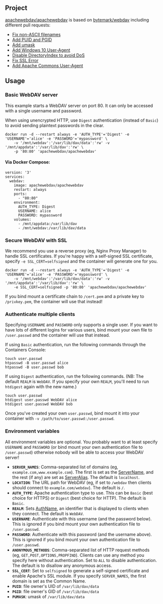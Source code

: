 ## Project
[apachewebdav/apachewebdav](https://github.com/mgutt/docker-apachewebdav) is based on [bytemark/webdav](https://github.com/BytemarkHosting/docker-webdav) including different pull requests:
- [Fix non-ASCII filenames](https://github.com/BytemarkHosting/docker-webdav/pull/20)
- [Add PUID and PGID](https://github.com/BytemarkHosting/docker-webdav/pull/28)
- [Add umask](https://github.com/noodlefighter/docker-webdav/pull/1)
- [Add Windows 10 User-Agent](https://github.com/BytemarkHosting/docker-webdav/pull/11)
- [Disable DirectoryIndex to avoid DoS](https://github.com/BytemarkHosting/docker-webdav/pull/21)
- [Fix SSL Error](https://github.com/BytemarkHosting/docker-webdav/pull/23)
- [Add Apache Commons User-Agent](https://github.com/BytemarkHosting/docker-webdav/pull/25)

## Usage

### Basic WebDAV server

This example starts a WebDAV server on port 80. It can only be accessed with a single username and password.

When using unencrypted HTTP, use `Digest` authentication (instead of `Basic`) to avoid sending plaintext passwords in the clear.

```
docker run -d --restart always -e 'AUTH_TYPE'='Digest' -e 'USERNAME'='alice' -e 'PASSWORD'='mypassword' \
    -v '/mnt/webdav':'/var/lib/dav/data':'rw' -v '/mnt/appdata':'/var/lib/dav':'rw' \
    -p '80:80' 'apachewebdav/apachewebdav'
```

#### Via Docker Compose:

```
version: '3'
services:
  webdav:
    image: apachewebdav/apachewebdav
    restart: always
    ports:
      - "80:80"
    environment:
      AUTH_TYPE: Digest
      USERNAME: alice
      PASSWORD: mypassword
    volumes:
      - /mnt/appdata:/var/lib/dav
      - /mnt/webdav:/var/lib/dav/data

```
### Secure WebDAV with SSL

We recommend you use a reverse proxy (eg, Nginx Proxy Manager) to handle SSL certificates. If you're happy with a self-signed SSL certificate, specify `-e SSL_CERT=selfsigned` and the container will generate one for you.

```
docker run -d --restart always -e 'AUTH_TYPE'='Digest' -e 'USERNAME'='alice' -e 'PASSWORD'='mypassword' \
    -v '/mnt/webdav':'/var/lib/dav/data':'rw' -v '/mnt/appdata':'/var/lib/dav':'rw' \
    -e SSL_CERT=selfsigned -p '80:80' 'apachewebdav/apachewebdav'
```

If you bind mount a certificate chain to `/cert.pem` and a private key to `/privkey.pem`, the container will use that instead!

### Authenticate multiple clients

Specifying `USERNAME` and `PASSWORD` only supports a single user. If you want to have lots of different logins for various users, bind mount your own file to `/user.passwd` and the container will use that instead.

If using `Basic` authentication, run the following commands through the Containers Console:

```
touch user.passwd
htpasswd -B user.passwd alice
htpasswd -B user.passwd bob

```

If using `Digest` authentication, run the following commands. (NB: The default `REALM` is `WebDAV`. If you specify your own `REALM`, you'll need to run `htdigest` again with the new name.)

```
touch user.passwd
htdigest user.passwd WebDAV alice
htdigest user.passwd WebDAV bob

```

Once you've created your own `user.passwd`, bind mount it into your container with `-v /path/to/user.passwd:/user.passwd`.

### Environment variables

All environment variables are optional. You probably want to at least specify `USERNAME` and `PASSWORD` (or bind mount your own authentication file to `/user.passwd`) otherwise nobody will be able to access your WebDAV server!

* **`SERVER_NAMES`**: Comma-separated list of domains (eg, `example.com,www.example.com`). The first is set as the [ServerName](https://httpd.apache.org/docs/current/mod/core.html#servername), and the rest (if any) are set as [ServerAlias](https://httpd.apache.org/docs/current/mod/core.html#serveralias). The default is `localhost`.
* **`LOCATION`**: The URL path for WebDAV (eg, if set to `/webdav` then clients should connect to `example.com/webdav`). The default is `/`.
* **`AUTH_TYPE`**: Apache authentication type to use. This can be `Basic` (best choice for HTTPS) or `Digest` (best choice for HTTP). The default is `Basic`.
* **`REALM`**: Sets [AuthName](https://httpd.apache.org/docs/current/mod/mod_authn_core.html#authname), an identifier that is displayed to clients when they connect. The default is `WebDAV`.
* **`USERNAME`**: Authenticate with this username (and the password below). This is ignored if you bind mount your own authentication file to `/user.passwd`.
* **`PASSWORD`**: Authenticate with this password (and the username above). This is ignored if you bind mount your own authentication file to `/user.passwd`.
* **`ANONYMOUS_METHODS`**: Comma-separated list of HTTP request methods (eg, `GET,POST,OPTIONS,PROPFIND`). Clients can use any method you specify here without authentication. Set to `ALL` to disable authentication. The default is to disallow any anonymous access.
* **`SSL_CERT`**: Set to `selfsigned` to generate a self-signed certificate and enable Apache's SSL module. If you specify `SERVER_NAMES`, the first domain is set as the Common Name.
* **`PUID`**: file owner's UID of `/var/lib/dav/data`
* **`PGID`**: file owner's GID of `/var/lib/dav/data`
* **`PUMASK`**: umask of `/var/lib/dav/data`

